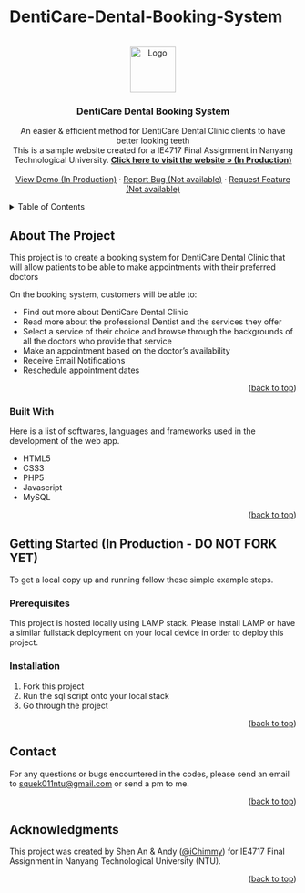 <a name="readme-top"></a>
# DentiCare-Dental-Booking-System
 
 <!-- PROJECT LOGO -->
<br />
<div align="center">
  <a href="#">
    <img src="#" alt="Logo" width="80" height="80">
  </a>

  <h3 align="center">DentiCare Dental Booking System</h3>

  <p align="center">
    An easier & efficient method for DentiCare Dental Clinic clients to have better looking teeth
    <br />This is a sample website created for a IE4717 Final Assignment in Nanyang Technological University.
    <a href="#readme-top"><strong>Click here to visit the website » (In Production)</strong></a>
    <br />
    <br />
    <a href="#readme-top">View Demo (In Production)</a>
    ·
    <a href="#readme-top">Report Bug (Not available)</a>
    ·
    <a href="#readme-top">Request Feature (Not available)</a>
  </p>
</div>
 
<!-- TABLE OF CONTENTS -->
<details>
  <summary>Table of Contents</summary>
  <ol>
    <li>
      <a href="#about-the-project">About The Project</a>
      <ul>
        <li><a href="#built-with">Built With</a></li>
      </ul>
    </li>
    <li>
      <a href="#getting-started">Getting Started</a>
      <ul>
        <li><a href="#prerequisites">Prerequisites</a></li>
        <li><a href="#installation">Installation</a></li>
      </ul>
    </li>
    <li><a href="#usage">Usage (In Production)</a></li>
    <li><a href="#contributing">Contributing (In Production)</a></li>
    <li><a href="#contact">Contact</a></li>
    <li><a href="#acknowledgments">Acknowledgments</a></li>
  </ol>
</details> 
 
<!-- ABOUT THE PROJECT -->
## About The Project

This project is to create a booking system for DentiCare Dental Clinic that will allow patients to be able to make appointments with their preferred doctors

On the booking system, customers will be able to:
* Find out more about DentiCare Dental Clinic
* Read more about the professional Dentist and the services they offer
* Select a service of their choice and browse through the backgrounds of all the doctors who provide that service
* Make an appointment based on the doctor’s availability
* Receive Email Notifications 
* Reschedule appointment dates


<p align="right">(<a href="#readme-top">back to top</a>)</p>

### Built With

Here is a list of softwares, languages and frameworks used in the development of the web app.

* HTML5
* CSS3
* PHP5
* Javascript 
* MySQL 

<p align="right">(<a href="#readme-top">back to top</a>)</p>

<!-- GETTING STARTED -->
## Getting Started (In Production - DO NOT FORK YET)

To get a local copy up and running follow these simple example steps.

### Prerequisites

This project is hosted locally using LAMP stack. Please install LAMP or have a similar fullstack deployment on your local device in order to deploy this project.

### Installation

1. Fork this project
2. Run the sql script onto your local stack 
3. Go through the project 

<p align="right">(<a href="#readme-top">back to top</a>)</p>

<!-- CONTRIBUTING 
## Contributing

Contributions are what make the open source community such an amazing place to learn, inspire, and create. Any contributions you make are **greatly appreciated**.

If you have a suggestion that would make this better, please fork the repo and create a pull request. You can also simply open an issue with the tag "enhancement".
Don't forget to give the project a star! Thanks again!

1. Fork the Project
2. Create your Feature Branch (`git checkout -b feature/AmazingFeature`)
3. Commit your Changes (`git commit -m 'Add some AmazingFeature'`)
4. Push to the Branch (`git push origin feature/AmazingFeature`)
5. Open a Pull Request

<p align="right">(<a href="#readme-top">back to top</a>)</p> -->

<!-- CONTACT -->
## Contact

For any questions or bugs encountered in the codes, please send an email to squek011ntu@gmail.com or send a pm to me.

<!--Your Name - [@your_twitter](https://twitter.com/your_username) - email@example.com

Project Link: [https://github.com/your_username/repo_name](https://github.com/your_username/repo_name)-->

<p align="right">(<a href="#readme-top">back to top</a>)</p>

<!-- ACKNOWLEDGMENTS -->
## Acknowledgments

This project was created by Shen An & Andy (<a href="https://github.com/iChimmy">@iChimmy</a>) for IE4717 Final Assignment in Nanyang Technological University (NTU).

<p align="right">(<a href="#readme-top">back to top</a>)</p>
